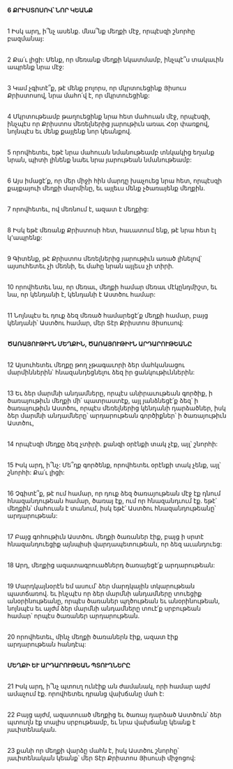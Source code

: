 **6 ՔՐԻՍՏՈՍՈՎ՝ ՆՈՐ ԿԵԱՆՔ**

\
1 Իսկ արդ, ի՞նչ ասենք. մնա՞նք մեղքի մէջ, որպէսզի շնորհը բազմանայ:

\
2 Քա՛ւ լիցի: Մենք, որ մեռանք մեղքի նկատմամբ, ինչպէ՞ս տակաւին ապրենք նրա մէջ:

\
3 Կամ չգիտէ՞ք, թէ մենք բոլորս, որ մկրտուեցինք Յիսուս Քրիստոսով, նրա մահո՛վ է, որ մկրտուեցինք:

\
4 Մկրտութեամբ թաղուեցինք նրա հետ մահուան մէջ, որպէսզի, ինչպէս որ Քրիստոս մեռելներից յարութիւն առաւ Հօր փառքով, նոյնպէս եւ մենք քայլենք նոր կեանքով.

\
5 որովհետեւ, եթէ նրա մահուան նմանութեամբ տնկակից եղանք նրան, պիտի լինենք նաեւ նրա յարութեան նմանութեամբ:

\
6 Այս իմացէ՛ք, որ մեր միջի հին մարդը խաչուեց նրա հետ, որպէսզի քայքայուի մեղքի մարմինը, եւ այլեւս մենք չծառայենք մեղքին.

\
7 որովհետեւ, ով մեռնում է, ազատ է մեղքից:

\
8 Իսկ եթէ մեռանք Քրիստոսի հետ, հաւատում ենք, թէ նրա հետ էլ կ՚ապրենք:

\
9 Գիտենք, թէ Քրիստոս մեռելներից յարութիւն առած լինելով՝ այսուհետեւ չի մեռնի, եւ մահը նրան այլեւս չի տիրի.

\
10 որովհետեւ նա, որ մեռաւ, մեղքի համար մեռաւ մէկընդմիշտ, եւ նա, որ կենդանի է, կենդանի է Աստծու համար:

\
11 Նոյնպէս եւ դուք ձեզ մեռած համարեցէ՛ք մեղքի համար, բայց կենդանի՝ Աստծու համար, մեր Տէր Քրիստոս Յիսուսով:

\
 **ԾԱՌԱՅՈՒԹԻՒՆ ՄԵՂՔԻՆ, ԾԱՌԱՅՈՒԹԻՒՆ ԱՐԴԱՐՈՒԹԵԱՆԸ**

\
12 Այսուհետեւ մեղքը թող չթագաւորի ձեր մահկանացու մարմիններին՝ հնազանդեցնելու ձեզ իր ցանկութիւններին:

\
13 Եւ ձեր մարմնի անդամները, որպէս անիրաւութեան գործիք, ի ծառայութիւն մեղքի մի՛ պատրաստէք, այլ յանձնեցէ՛ք ձեզ՝ ի ծառայութիւն Աստծու, որպէս մեռելներից կենդանի դարձածներ, իսկ ձեր մարմնի անդամները՝ արդարութեան գործիքներ՝ ի ծառայութիւն Աստծու,

\
14 որպէսզի մեղքը ձեզ չտիրի. քանզի օրէնքի տակ չէք, այլ՝ շնորհի:

\
15 Իսկ արդ, ի՞նչ: Մե՞ղք գործենք, որովհետեւ օրէնքի տակ չենք, այլ՝ շնորհի: Քա՛ւ լիցի:

\
16 Չգիտէ՞ք, թէ ում համար, որ դուք ձեզ ծառայութեան մէջ էք դնում հնազանդութեան համար, ծառայ էք, ում որ հնազանդւում էք. եթէ՝ մեղքին՝ մահուան է տանում, իսկ եթէ՝ Աստծու հնազանդութեանը՝ արդարութեան:

\
17 Բայց գոհութիւն Աստծու. մեղքի ծառաներ էիք, բայց ի սրտէ հնազանդուեցիք այնպիսի վարդապետութեան, որ ձեզ աւանդուեց:

\
18 Արդ, մեղքից ազատագրուածներդ ծառայեցէ՛ք արդարութեան:

\
19 Մարդկայնօրէն եմ ասում՝ ձեր մարդկային տկարութեան պատճառով. եւ ինչպէս որ ձեր մարմնի անդամները տուեցիք անօրինութեանը, որպէս ծառաներ պղծութեան եւ անօրինութեան, նոյնպէս եւ այժմ ձեր մարմնի անդամները տուէ՛ք սրբութեան համար՝ որպէս ծառաներ արդարութեան.

\
20 որովհետեւ, մինչ մեղքի ծառաներն էիք, ազատ էիք արդարութեան հանդէպ:

\
**ՄԵՂՔԻ ԵՒ ԱՐԴԱՐՈՒԹԵԱՆ ՊՏՈՒՂՆԵՐԸ**

\
21 Իսկ արդ, ի՞նչ պտուղ ունէիք ան ժամանակ, որի համար այժմ ամաչում էք. որովհետեւ դրանց վախճանը մահ է:

\
22 Բայց այժմ, ազատուած մեղքից եւ ծառայ դարձած Աստծուն՝ ձեր պտուղն էք տալիս սրբութեամբ, եւ նրա վախճանը կեանք է յաւիտենական.

\
23 քանի որ մեղքի վարձը մահն է, իսկ Աստծու շնորհը՝ յաւիտենական կեանք՝ մեր Տէր Քրիստոս Յիսուսի միջոցով:
